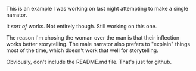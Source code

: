 This is an example I was working on last night attempting to make a single narrator.

It *sort of* works. Not entirely though. Still working on this one.

The reason I'm chosing the woman over the man is that their inflection works better storytelling. The male narrator also prefers to "explain" things most of the time, which doesn't work that well for storytelling.

Obviously, don't include the README.md file. That's just for github.